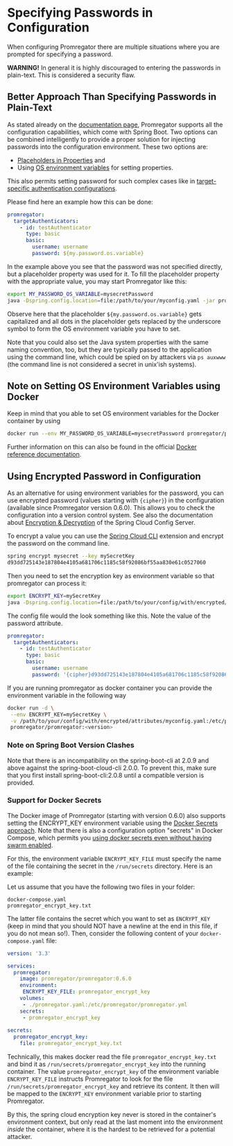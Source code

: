 # Specifying Passwords in Configuration

When configuring Promregator there are multiple situations where you are prompted for specifying a password. 

**WARNING!** In general it is highly discouraged to entering the passwords in plain-text. This is considered a security flaw.


## Better Approach Than Specifying Passwords in Plain-Text

As stated already on the [documentation page](./documentation.md), Promregator supports all the configuration capabilities, which come with Spring Boot. Two options can be combined intelligently to provide a proper solution for injecting passwords into the configuration environment. These two options are:

* [Placeholders in Properties](https://docs.spring.io/spring-boot/docs/current/reference/html/boot-features-external-config.html#boot-features-external-config-placeholders-in-properties) and
* Using [OS environment variables](https://docs.spring.io/spring-boot/docs/current/reference/html/boot-features-external-config.html#boot-features-external-config) for setting properties.

This also permits setting password for such complex cases like in [target-specific authentication configurations](./outbound-authentication.md).

Please find here an example how this can be done:

```yaml
promregator:
  targetAuthenticators:
    - id: testAuthenticator
      type: basic
      basic: 
        username: username
        password: ${my.password.os.variable}
```

In the example above you see that the password was not specified directly, but a placeholder property was used for it. To fill the placeholder property with the appropriate value, you may start Promregator like this:

```bash
export MY_PASSWORD_OS_VARIABLE=mysecretPassword
java -Dspring.config.location=file:/path/to/your/myconfig.yaml -jar promregator-x.y.z.jar
```

Observe here that the placeholder `${my.password.os.variable}` gets capitalized and all dots in the placeholder gets replaced by the underscore symbol to form the OS environment variable you have to set.

Note that you could also set the Java system properties with the same naming convention, too, but they are typically passed to the application using the command line, which could be spied on by attackers via `ps auxwww` (the command line is not considered a secret in unix'ish systems). 


## Note on Setting OS Environment Variables using Docker
Keep in mind that you able to set OS environment variables for the Docker container by using 
```bash
docker run --env MY_PASSWORD_OS_VARIABLE=mysecretPassword promregator/promregator:x.y.z
```

Further information on this can also be found in the official [Docker reference documentation](https://docs.docker.com/engine/reference/commandline/run/#set-environment-variables--e---env---env-file).

## Using Encrypted Password in Configuration

As an alternative for using environment variables for the password, you can use encrypted password (values starting with `{cipher}`) in the configuration (available since Promregator version 0.6.0).
This allows you to check the configuration into a version control system. 
See also the documentation about [Encryption & Decryption](http://cloud.spring.io/spring-cloud-config/spring-cloud-config.html#_encryption_and_decryption) of the Spring Cloud Config Server.

To encrypt a value you can use the [Spring Cloud CLI](https://cloud.spring.io/spring-cloud-cli/) extension and encrypt the password on the command line.
```bash
spring encrypt mysecret --key mySecretKey
d93dd725143e187804e4105a681706c1185c58f92086bf55aa830e61c0527060
```

Then you need to set the encryption key as environment variable so that promregator can process it:
```bash
export ENCRYPT_KEY=mySecretKey
java -Dspring.config.location=file:/path/to/your/config/with/encrypted/attributes/myconfig.yaml -jar promregator-x.y.z-SNAPSHOT.jar
```

The config file would the look something like this. Note the value of the password attribute.

```yaml
promregator:
  targetAuthenticators:
    - id: testAuthenticator
      type: basic
      basic: 
        username: username
        password: '{cipher}d93dd725143e187804e4105a681706c1185c58f92086bf55aa830e61c0527060'
```

If you are running promregator as docker container you can provide the environment variable in the following way

```bash
docker run -d \
 --env ENCRYPT_KEY=mySecretKey \
 -v /path/to/your/config/with/encrypted/attributes/myconfig.yaml:/etc/promregator/promregator.yml \
 promregator/promregator:<version>
```

### Note on Spring Boot Version Clashes

Note that there is an incompatibility on the spring-boot-cli at 2.0.9 and above against the spring-boot-cloud-cli 2.0.0. To prevent this, make sure that you first install spring-boot-cli:2.0.8 until a compatible version is provided.


### Support for Docker Secrets

The Docker image of Promregator (starting with version 0.6.0) also supports setting the ENCRYPT_KEY environment variable using the [Docker Secrets approach](https://docs.docker.com/engine/swarm/secrets/). Note that there is also a configuration option "secrets" in Docker Compose, which permits you [using docker secrets even without having swarm enabled](https://stackoverflow.com/a/48460539).

For this, the environment variable `ENCRYPT_KEY_FILE` must specify the name of the file containing the secret in the `/run/secrets` directory. Here is an example:

Let us assume that you have the following two files in your folder:

```
docker-compose.yaml
promregator_encrypt_key.txt
```

The latter file contains the secret which you want to set as `ENCRYPT_KEY` (keep in mind that you should NOT have a newline at the end in this file, if you do not mean so!). Then, consider the following content of your `docker-compose.yaml` file:

```yaml
version: '3.3'

services:
  promregator:
    image: promregator/promregator:0.6.0
    environment:
     ENCRYPT_KEY_FILE: promregator_encrypt_key
    volumes:
     - ./promregator.yaml:/etc/promregator/promregator.yml
    secrets:
     - promregator_encrypt_key
    
secrets:
  promregator_encrypt_key:
    file: promregator_encrypt_key.txt
```

Technically, this makes docker read the file `promregator_encrypt_key.txt` and bind it as `/run/secrets/promregator_encrypt_key` into the running container. The value `promregator_encrypt_key` of the environment variable `ENCRYPT_KEY_FILE` instructs Promregator to look for the file `/run/secrets/promregator_encrypt_key` and retrieve its content. It then will be mapped to the `ENCRYPT_KEY` environment variable prior to starting Promregator.

By this, the spring cloud encryption key never is stored in the container's environment context, but only read at the last moment into the environment *inside* the container, where it is the hardest to be retrieved for a potential attacker.
